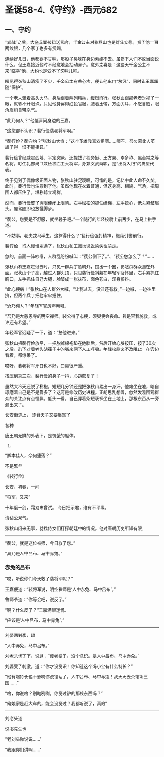 # 圣诞58-4.《守约》-西元682

## 一、守约

“粪战”之后，大盗苏亚被扭送官府，千金公主对张秋山也是好生安慰，赏了他一百两纹银，几个家丁也多有赏赐。

连续好几日，他都食不甘味，那股子臭味在身边萦绕不去。虽然下人们不敢当面说什么，但王嘉接近他时不经意地会抽动鼻子。意外之喜是：这些天千金公主不来“临幸”他，大约也是受不了这味儿吧。

眼见得张秋山消瘦了不少，千金公主有些心疼，便让他出门“放风”，同时让王嘉跟随“保护”。

一个老人骑着高头大马，身后跟着两列精兵，缓辔而行。张秋山跟那老者对视了一眼，就转不开眼珠。只见他身穿绯红色官服，腰着玉带，方面大耳，不怒自威，眼角眉梢自带杀气。

“此乃何人？”他低声问身边的王嘉。

“这您都不认识？裴行俭裴老将军啊。”

“裴行俭？裴守约？”张秋山大惊：“这个英雄我喜欢用啊……哦不，吾久慕此人英雄了得！恨不能相识。”

裴行俭曾经威震西域、平定突厥，还提拔了程务挺、王方翼、李多祚、黑齿常之等名将，时任礼部尚书兼检校右卫大将军，身兼文武两职，是“出将入相”的典型代表。

终于见到了偶像级正面人物，张秋山驻足观瞧，可惜的是，记忆中此人命不久矣。此时，裴行俭也注意到了他。虽然他现在衣着普通，但这身高、相貌、气场，把周围人都压住了，堪称鹤立鸡群。

然而，裴行俭瞥了两眼便闭上眼睛。右手松松的抓住缰绳，左手捂心，低头紧皱眉头。座驾随即也放慢脚步。

“裴公，您要是不舒服，就坐轿子吧。”一个随行的年轻校尉上前两步，在马上拱手道。

“不妨事，老夫戎马半生，这算得什么？”裴行俭强打精神，继续引辔前行。

裴行俭一行人慢慢走远了，张秋山和王嘉也说说笑笑往前走。

忽的，前面一阵吵嚷，人群乱纷纷喊叫：“裴公倒下了。”、“裴公您怎么了？”……

张秋山和王嘉赶过去时，只见一群兵丁脸朝外，围出一个圈，把吃瓜群众挡在外面。张秋山个子高，越过人群头顶，只见裴行俭斜躺在年轻军官怀里，右手紧抓住胸口，左手抓住自己大腿，脸皱成一张抹布，面色苍白，浑身颤抖。

“此心梗病！”张秋山在人群外大喊，“让我过去，没准还有救。”一边喊，一边往里挤，但两个兵丁把他牢牢摁住。

“汝乃何人？”年轻军官厉声断喝。

“吾乃是大慈恩寺的明空禅师。裴公得了心梗，须臾便会丧命。若是容我施救，或许还有希望。”

年轻军官迟疑了一下，道：“放他进来。”

张秋山把裴行俭放平，一把脱掉棉袍垫在他脑后，然后开始心脏按压，按了30次之后，趴下对着老头胡茬子中的嘴来两下人工呼吸。年轻校尉来不及阻止，在旁边看着，都惊呆了。

哎呀，裴老将军牙口也不好，口臭很严重。

按压到第三次，裴行俭的身子一抖，心跳恢复了！

虽然大冷天还脱了棉袍，短短几分钟还是把张秋山累出一身汗。他瘫坐在地，暗自琢磨着自己是不是管多了？这可是修改历史进程。正胡思乱想着，忽然发现围观群众的关注点有点怪异。低头一看，自己穿着条短亵裤坐在土地上，那根东西从一旁漏出来了。

长安街道上，
逐食天子又要起驾了

各种

唐王朝光鲜的外表下，是饥饿的躯体。

1. 
“卿本佳人，奈何堕落？”

不是繁华

《裴行俭》

长安，初春，一间

“将军，又来”

十年磨一剑，霜刃未曾试。
今日把示君，谁有不平事。

请裴公观气。

张秋山闲来无事，就找侍女们打探朝廷中的情况。他对唐朝历史所知有限，


---

“裴公，就是这位禅师，今日救了您。”

“真乃是人中吕布、马中赤兔。”

### 赤兔的吕布

“哎，听说你们今天救了裴将军呢？”


王嘉便道：“裴将军说，明空禅师是‘人中赤兔、马中吕布’。”

鲁师爷道：“你等会吧，说反了。”

“啊？什么反了？”王嘉满眼迷惘。

“应该是‘人中吕布，马中赤兔’。”

---

刘婆回到家，跟

“人中赤兔，马中吕布。”

刘老头愣了下，说道：“傻老婆子，没个见识。是人中吕布，马中赤兔。”

刘婆受了刺激，道：“你才没见识！你知道这个冯小宝有什么特长？”

“他有啥特长也不影响你说错话了。人中吕布、马中赤兔！我天天去茶馆听三国……”

“啥，你说啥？别瞎咧咧，你见过驴的那根东西吗？”

“俺娘家是赶大车的，能会没见过？我都听说了，真的”

---


刘老头道

说书先生也

“老刘头你说说……”

“我跟你们讲啊……”
